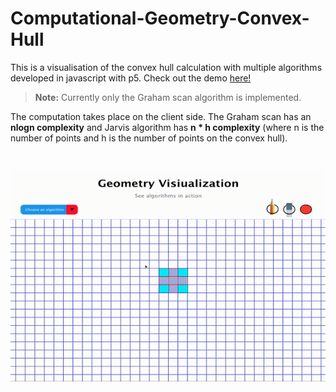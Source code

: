 # Computational-Geometry-Convex-Hull
This is a visualisation of the convex hull calculation with multiple algorithms developed in javascript with p5.
Check out the demo [here!](https://andrei828.github.io/Computational-Geometry-Convex-Hull/)

> **Note:**  Currently only the Graham scan algorithm is implemented.

The computation takes place on the client side. The Graham scan has an **nlogn complexity** and Jarvis algorithm has **n * h complexity** (where n is the number of points and h is the number of points on the convex hull).

<br>

![Demo](https://github.com/andrei828/Computational-Geometry-Convex-Hull/blob/master/GrahamScan.gif)

